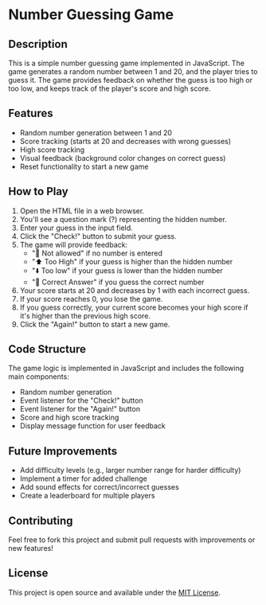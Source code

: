 # Number Guessing Game

## Description

This is a simple number guessing game implemented in JavaScript. The game generates a random number between 1 and 20, and the player tries to guess it. The game provides feedback on whether the guess is too high or too low, and keeps track of the player's score and high score.

## Features

- Random number generation between 1 and 20
- Score tracking (starts at 20 and decreases with wrong guesses)
- High score tracking
- Visual feedback (background color changes on correct guess)
- Reset functionality to start a new game

## How to Play

1. Open the HTML file in a web browser.
2. You'll see a question mark (?) representing the hidden number.
3. Enter your guess in the input field.
4. Click the "Check!" button to submit your guess.
5. The game will provide feedback:
   - "🚫 Not allowed" if no number is entered
   - "⬆️ Too High" if your guess is higher than the hidden number
   - "⬇️ Too low" if your guess is lower than the hidden number
   - "🎉 Correct Answer" if you guess the correct number
6. Your score starts at 20 and decreases by 1 with each incorrect guess.
7. If your score reaches 0, you lose the game.
8. If you guess correctly, your current score becomes your high score if it's higher than the previous high score.
9. Click the "Again!" button to start a new game.

## Code Structure

The game logic is implemented in JavaScript and includes the following main components:

- Random number generation
- Event listener for the "Check!" button
- Event listener for the "Again!" button
- Score and high score tracking
- Display message function for user feedback

## Future Improvements

- Add difficulty levels (e.g., larger number range for harder difficulty)
- Implement a timer for added challenge
- Add sound effects for correct/incorrect guesses
- Create a leaderboard for multiple players

## Contributing

Feel free to fork this project and submit pull requests with improvements or new features!

## License

This project is open source and available under the [MIT License](LICENSE).
